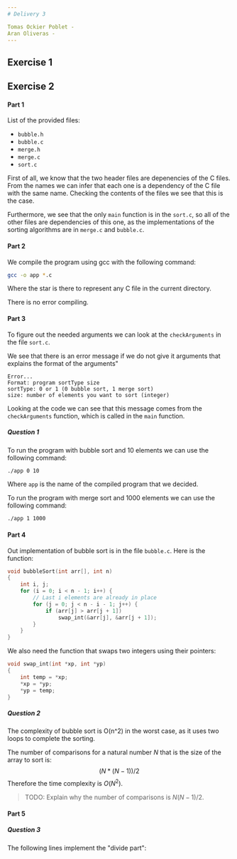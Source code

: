```yaml
---
# Delivery 3

Tomas Ockier Poblet - 
Aran Oliveras - 
---
```



## Exercise 1

## Exercise 2

#### Part 1
List of the provided files:
- `bubble.h`
- `bubble.c`
- `merge.h`
- `merge.c`
- `sort.c`

First of all, we know that the two header files are depenencies of the C files. From the names we can infer that each one is a dependency of the C file with the same name. Checking the contents of the files we see that this is the case.

Furthermore, we see that the only `main` function is in the `sort.c`, so all of the other files are dependencies of this one, as the implementations of the sorting algorithms are in `merge.c` and `bubble.c`.

#### Part 2
We compile the program using gcc with the following command:
```bash
gcc -o app *.c
```
Where the star is there to represent any C file in the current directory.

There is no error compiling.


#### Part 3
To figure out the needed arguments we can look at the `checkArguments` in the file `sort.c`.

We see that there is an error message if we do not give it arguments that explains the format of the arguments"
```
Error...
Format: program sortType size
sortType: 0 or 1 (0 bubble sort, 1 merge sort)
size: number of elements you want to sort (integer)
```
Looking at the code we can see that this message comes from the `checkArguments` function, which is called in the `main` function.

##### Question 1
To run the program with bubble sort and 10 elements we can use the following command:
```bash
./app 0 10
```
Where `app` is the name of the compiled program that we decided.

To run the program with merge sort and 1000 elements we can use the following command:
```bash
./app 1 1000
```

#### Part 4
Out implementation of bubble sort is in the file `bubble.c`. Here is the function:
```c
void bubbleSort(int arr[], int n)
{
    int i, j;
    for (i = 0; i < n - 1; i++) {
        // Last i elements are already in place
        for (j = 0; j < n - i - 1; j++) {
            if (arr[j] > arr[j + 1])
                swap_int(&arr[j], &arr[j + 1]);
        }
    }
}
```

We also need the function that swaps two integers using their pointers:
```c
void swap_int(int *xp, int *yp)
{
    int temp = *xp;
    *xp = *yp;
    *yp = temp;
}
```

##### Question 2
The complexity of bubble sort is O(n^2) in the worst case, as it uses two loops to complete the sorting.

The number of comparisons for a natural number $N$ that is the size of the array to sort is:
$$
(N * (N - 1)) / 2
$$
Therefore the time complexity is $O(N^2)$.
> TODO: Explain why the number of comparisons is $N(N-1)/2$.

#### Part 5
##### Question 3

The following lines implement the "divide part":
```c

```

